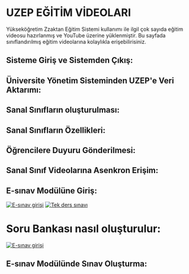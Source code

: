 # UZEP EĞİTİM VİDEOLARI

Yükseköğretim Zzaktan Eğitim Sistemi kullanımı ile ilgil çok sayıda eğitim videosu hazırlanmış ve YouTube üzerine yüklenmiştir. Bu sayfada sınıflandırılmış eğitim videolarına kolaylıkla erişebilirisiniz.

## Sisteme Giriş ve Sistemden Çıkış:

## Üniversite Yönetim Sisteminden UZEP'e Veri Aktarımı:

## Sanal Sınıfların oluşturulması:

## Sanal Sınıfların Özellikleri:

## Öğrencilere Duyuru Gönderilmesi:

## Sanal Sınıf Videolarına Asenkron Erişim:

## E-sınav Modülüne Giriş:

[![E-sınav girişi](http://img.youtube.com/vi/Kq5VDpsvQn8/0.jpg)](http://www.youtube.com/watch?v=Kq5VDpsvQn8)
[![Tek ders sınavı](http://img.youtube.com/vi/eGssColzQ9o/0.jpg)](http://www.youtube.com/watch?v=eGssColzQ9o)

# Soru Bankası nasıl oluşturulur:

[![E-sınav girişi](http://img.youtube.com/vi/yil-z9KnY4E/0.jpg)](http://www.youtube.com/watch?v=yil-z9KnY4E)

## E-sınav Modülünde Sınav Oluşturma:
